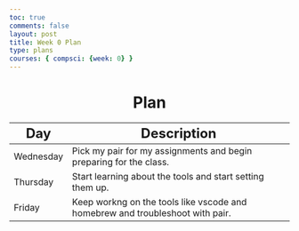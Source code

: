 ```yaml
---
toc: true
comments: false
layout: post
title: Week 0 Plan
type: plans
courses: { compsci: {week: 0} }
---
```


<h1 style="text-align: center;"><strong>Plan</strong></h1>
<table class="table">
    <thead>
        <tr>
            <th><font size="5">Day</font></th>
            <th><font size="5">Description</font></th>    
        </tr>
    </thead>
    <tbody>
        <tr>
            <td>Wednesday</td>
            <td>Pick my pair for my assignments and begin preparing for the class.</td>
        </tr>
        <tr>
            <td>Thursday</td>
            <td>Start learning about the tools and start setting them up.</td>
        </tr>
        <tr>
            <td>Friday</td>
            <td>Keep workng on the tools like vscode and homebrew and troubleshoot with pair.</td>
        </tr>
    </tbody>
</table>